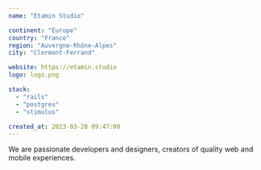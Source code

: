 ```yaml
---
name: "Etamin Studio"

continent: "Europe"
country: "France"
region: "Auvergne-Rhône-Alpes"
city: "Clermont-Ferrand"

website: https://etamin.studio
logo: logo.png

stack:
  - "rails"
  - "postgres"
  - "stimulus"

created_at: 2023-03-20 09:47:00
---
```


We are passionate developers and designers, creators of quality web and mobile experiences.
